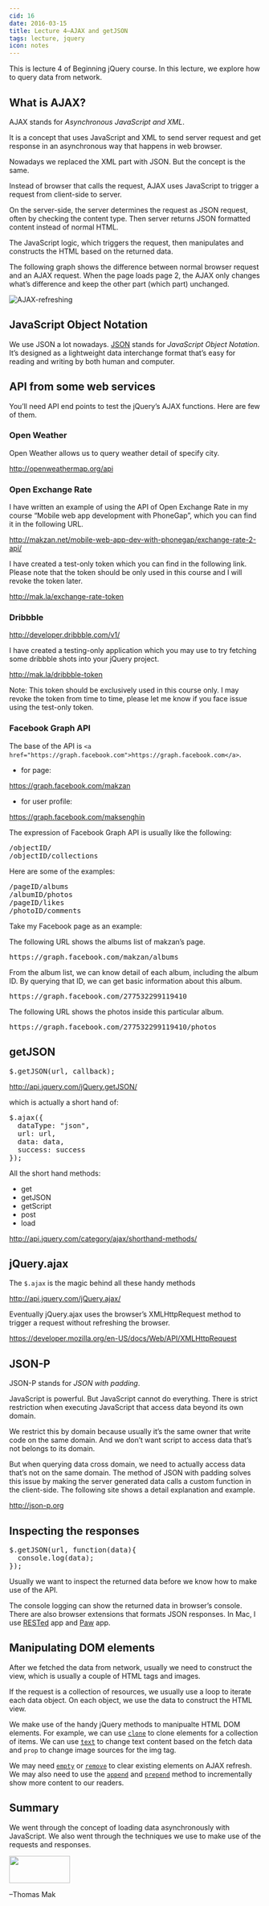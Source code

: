 ```yaml
---
cid: 16
date: 2016-03-15
title: Lecture 4—AJAX and getJSON
tags: lecture, jquery
icon: notes
---
```



<p>This is lecture 4 of Beginning jQuery course. In this lecture, we explore how to query data from network.
</p>

## What is AJAX?

<p>AJAX stands for <em>Asynchronous JavaScript and XML</em>.
</p>
<p>It is a concept that uses JavaScript and XML to send server request and get response in an asynchronous way that happens in web browser.
</p>
<p>Nowadays we replaced the XML part with JSON. But the concept is the same.
</p>
<p>Instead of browser that calls the request, AJAX uses JavaScript to trigger a request from client-side to server.
</p>
<p>On the server-side, the server determines the request as JSON request, often by checking the content type. Then server returns JSON formatted content instead of normal HTML.
</p>
<p>The JavaScript logic, which triggers the request, then manipulates and constructs the HTML based on the returned data.
</p>
<p>The following graph shows the difference between normal browser request and an AJAX request. When the page loads page 2, the AJAX only changes what’s difference and keep the other part (which part) unchanged.
</p>
<p><img src="https://dl.dropboxusercontent.com/u/3079250/Public%20for%20Beginning%20jQuery/ajax-refresh.png" alt="AJAX-refreshing">
</p>

## JavaScript Object Notation

<p>We use JSON a lot nowadays. <a href="http://json.org/">JSON</a> stands for <em>JavaScript Object Notation</em>. It’s designed as a lightweight data interchange format that’s easy for reading and writing by both human and computer.
</p>

## API from some web services

<p>You’ll need API end points to test the jQuery’s AJAX functions. Here are few of them.
</p>

### Open Weather

<p>Open Weather allows us to query weather detail of specify city.
</p>
<p><a href="http://openweathermap.org/api">http://openweathermap.org/api</a>
</p>

### Open Exchange Rate

<p>I have written an example of using the API of Open Exchange Rate in my course “Mobile web app development with PhoneGap”, which you can find it in the following URL.
</p>
<p><a href="http://makzan.net/mobile-web-app-dev-with-phonegap/exchange-rate-2-api/">http://makzan.net/mobile-web-app-dev-with-phonegap/exchange-rate-2-api/</a>
</p>
<p>I have created a test-only token which you can find in the following link. Please note that the token should be only used in this course and I will revoke the token later.
</p>
<p><a href="http://mak.la/exchange-rate-token">http://mak.la/exchange-rate-token</a>
</p>

### Dribbble

<p><a href="http://developer.dribbble.com/v1/">http://developer.dribbble.com/v1/</a>
</p>
<p>I have created a testing-only application which you may use to try fetching some dribbble shots into your jQuery project.
</p>
<p><a href="http://mak.la/dribbble-token">http://mak.la/dribbble-token</a>
</p>
<p>Note: This token should be exclusively used in this course only. I may revoke the token from time to time, please let me know if you face issue using the test-only token.
</p>

### Facebook Graph API

<p>The base of the API is <code>&lt;a href="https://graph.facebook.com"&gt;https://graph.facebook.com&lt;/a&gt;</code>.
</p>
<ul>
	<li>for page:</li>
</ul>
<p><a href="https://graph.facebook.com/makzan">https://graph.facebook.com/makzan</a>
</p>
<ul>
	<li>for user profile:</li>
</ul>
<p><a href="https://graph.facebook.com/maksenghin">https://graph.facebook.com/maksenghin</a>
</p>
<p>The expression of Facebook Graph API is usually like the following:
</p>
<pre>/objectID/
/objectID/collections
</pre>
<p>Here are some of the examples:
</p>
<pre>/pageID/albums
/albumID/photos
/pageID/likes
/photoID/comments
</pre>
<p>Take my Facebook page as an example:
</p>
<p>The following URL shows the albums list of makzan’s page.
</p>
<pre>https://graph.facebook.com/makzan/albums
</pre>
<p>From the album list, we can know detail of each album, including the album ID. By querying that ID, we can get basic information about this album.
</p>
<pre>https://graph.facebook.com/277532299119410
</pre>
<p>The following URL shows the photos inside this particular album.
</p>
<pre>https://graph.facebook.com/277532299119410/photos
</pre>

## getJSON

<pre>$.getJSON(url, callback);
</pre>
<p><a href="http://api.jquery.com/jQuery.getJSON/">http://api.jquery.com/jQuery.getJSON/</a>
</p>
<p>which is actually a short hand of:
</p>
<pre>$.ajax({
  dataType: "json",
  url: url,
  data: data,
  success: success
});
</pre>
<p>All the short hand methods:
</p>
<ul>
	<li>get</li>
	<li>getJSON</li>
	<li>getScript</li>
	<li>post</li>
	<li>load</li>
</ul>
<p><a href="http://api.jquery.com/category/ajax/shorthand-methods/">http://api.jquery.com/category/ajax/shorthand-methods/</a>
</p>

## jQuery.ajax

<p>The <code>$.ajax</code> is the magic behind all these handy methods
</p>
<p><a href="http://api.jquery.com/jQuery.ajax/">http://api.jquery.com/jQuery.ajax/</a>
</p>
<p>Eventually jQuery.ajax uses the browser’s XMLHttpRequest method to trigger a request without refreshing the browser.
</p>
<p><a href="https://developer.mozilla.org/en-US/docs/Web/API/XMLHttpRequest">https://developer.mozilla.org/en-US/docs/Web/API/XMLHttpRequest</a>
</p>

## JSON-P

<p>JSON-P stands for <em>JSON with padding</em>.
</p>
<p>JavaScript is powerful. But JavaScript cannot do everything. There is strict restriction when executing JavaScript that access data beyond its own domain.
</p>
<p>We restrict this by domain because usually it’s the same owner that write code on the same domain. And we don’t want script to access data that’s not belongs to its domain.
</p>
<p>But when querying data cross domain, we need to actually access data that’s not on the same domain. The method of JSON with padding solves this issue by making the server generated data calls a custom function in the client-side. The following site shows a detail explanation and example.
</p>
<p><a href="http://json-p.org/">http://json-p.org</a>
</p>

## Inspecting the responses

<pre>$.getJSON(url, function(data){
  console.log(data);
});
</pre>
<p>Usually we want to inspect the returned data before we know how to make use of the API.
</p>
<p>The console logging can show the returned data in browser’s console. There are also browser extensions that formats JSON responses. In Mac, I use <a href="http://www.helloresolven.com/portfolio/rested/">RESTed</a> app and <a href="https://luckymarmot.com/paw">Paw</a> app.
</p>

## Manipulating DOM elements

<p>After we fetched the data from network, usually we need to construct the view, which is usually a couple of HTML tags and images.
</p>
<p>If the request is a collection of resources, we usually use a loop to iterate each data object. On each object, we use the data to construct the HTML view.
</p>
<p>We make use of the handy jQuery methods to manipualte HTML DOM elements. For example, we can use <a href="http://api.jquery.com/clone/"><code>clone</code></a> to clone elements for a collection of items. We can use <a href="http://api.jquery.com/text/"><code>text</code></a> to change text content based on the fetch data and <code>prop</code> to change image sources for the img tag.
</p>
<p>We may need <a href="http://api.jquery.com/empty/"><code>empty</code></a> or <a href="http://api.jquery.com/remove/"><code>remove</code></a> to clear existing elements on AJAX refresh. We may also need to use the <a href="http://api.jquery.com/append/"><code>append</code></a> and <a href="http://api.jquery.com/prepend/"><code>prepend</code></a> method to incrementally show more content to our readers.
</p>

## Summary

<p>We went through the concept of loading data asynchronously with JavaScript. We also went through the techniques we use to make use of the requests and responses.
</p>
<p><img src="http://mak.la/signature" width="121" height="54" style="width: 121px; height: 54px;"></p>
<p>–Thomas Mak
</p>